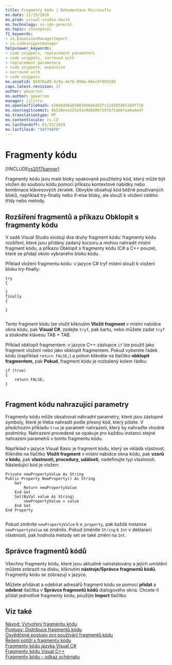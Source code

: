 ```yaml
---
title: Fragmenty kódu | Dokumentace Microsoftu
ms.date: 11/15/2016
ms.prod: visual-studio-dev14
ms.technology: vs-ide-general
ms.topic: conceptual
f1_keywords:
- vs.ExpansionManagerImport
- vs.codesnippetmanager
helpviewer_keywords:
- code snippets, replacement parameters
- code snippets, surround with
- replacement parameters
- code snippets, expansion
- surround with
- code snippets
ms.assetid: 85976ad9-4c9a-4e7b-896e-66ec6f955199
caps.latest.revision: 17
author: gewarren
ms.author: gewarren
manager: jillfra
ms.openlocfilehash: e28ebd46a03983e60ebdd3fc22dd55d85249f710
ms.sourcegitcommit: 8b538eea125241e9d6d8b7297b72a66faa9a4a47
ms.translationtype: MT
ms.contentlocale: cs-CZ
ms.lasthandoff: 01/23/2019
ms.locfileid: "54774870"
---
```

# <a name="code-snippets"></a>Fragmenty kódu
[!INCLUDE[vs2017banner](../includes/vs2017banner.md)]

Fragmenty kódu jsou malé bloky opakovaně použitelný kód, který může být vložen do souboru kódu pomocí příkazu kontextové nabídky nebo kombinace klávesových zkratek. Obvykle obsahují kód běžně používaných bloků, například try-finally nebo if-else bloky, ale slouží k vložení celého třídy nebo metody.  
  
## <a name="expansion-snippets-and-surround-with-snippets"></a>Rozšíření fragmentů a příkazu Obklopit s fragmenty kódu  
 V sadě Visual Studio existují dva druhy fragment kódu: fragmenty kódu rozšíření, které jsou přidány zadaný kurzoru a mohou nahradit místní fragment kódu, a příkazu Obklopit s fragmenty kódu (C# a C++ pouze), které se přidají okolo vybraného bloku kódu.  
  
 Příklad vložení fragmentu kódu: v jazyce C# tryf místní slouží k vložení bloku try-finally:  
  
```  
try  
{  
  
}  
finally  
{  
  
}  
  
```  
  
 Tento fragment kódu lze vložit kliknutím **Vložit fragment** v místní nabídce okna kódu, pak **Visual C#**, zadejte `tryf`, pak kartu, nebo můžete zadat `tryf` a stiskněte klávesu TAB + TAB.  
  
 Příklad obklopit fragmentem: v jazyce C++ zástupce `if` lze použít jako fragment vložení nebo jako obklopit fragmentem. Pokud vyberete řádek kódu (například `return FALSE;`) a potom klikněte na tlačítko **obklopit fragmentem**, pak **Pokud**, fragment kódu je rozbalený kolem řádku:  
  
```  
if (true)  
{  
    return FALSE;  
}  
  
```  
  
## <a name="snippet-replacement-parameters"></a>Fragment kódu nahrazující parametry  
 Fragmenty kódu může obsahovat náhradní parametry, které jsou zástupné symboly, které je třeba nahradit podle přesný kód, který píšete. V předchozím příkladu `true` je parametr nahrazení, který by nahraďte vhodné podmínky. Nahrazení provedené se opakuje pro každou instanci stejné nahrazení parametrů v tomto fragmentu kódu.  
  
 Například v jazyce Visual Basic je fragment kódu, který se vkládá vlastnost. Klikněte na tlačítko **Vložit fragment** v místní nabídce okna kódu, pak **vzorů v kódu**, pak **vlastnosti, procedury, události**, nadefinujte typ vlastnosti. Následující kód je vložen:  
  
```  
Private newPropertyValue As String  
Public Property NewProperty() As String  
    Get  
        Return newPropertyValue  
    End Get  
    Set(ByVal value As String)  
        newPropertyValue = value  
    End Set  
End Property  
  
```  
  
 Pokud změníte `newPropertyValue` k `m_property`, pak každá instance `newPropertyValue` se změnilo. Pokud změníte `String` k `Int` v deklaraci vlastnosti, pak hodnota metody set se také změní na `Int`.  
  
## <a name="code-snippet-manager"></a>Správce fragmentů kódů  
 Všechny fragmenty kódu, které jsou aktuálně nainstalovány a jejich umístění můžete zobrazit na disku, kliknutím **nástroje/Správce fragmentů kódů**. Fragmenty kódu se zobrazují v jazyce.  
  
 Můžete přidávat a odebírat adresářů fragment kódu se pomocí **přidat** a **odebrat** tlačítka v **Správce fragmentů kódů** dialogového okna. Chcete-li přidat jednotlivé fragmenty kódu, použijte **Import** tlačítko.  
  
## <a name="see-also"></a>Viz také  
 [Návod: Vytvoření fragmentu kódu](../ide/walkthrough-creating-a-code-snippet.md)   
 [Postupy: Distribuce fragmentů kódu](../ide/how-to-distribute-code-snippets.md)   
 [Osvědčené postupy pro používání fragmentů kódu](../ide/best-practices-for-using-code-snippets.md)   
 [Řešení potíží s fragmenty kódu](../ide/troubleshooting-snippets.md)   
 [Fragmenty kódu jazyka Visual C#](../ide/visual-csharp-code-snippets.md)   
 [Fragmenty kódu Visual C++](../ide/visual-cpp-code-snippets.md)   
 [Fragmenty kódu – odkaz schématu](../ide/code-snippets-schema-reference.md)
